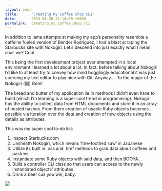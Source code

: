 ```yaml
---
layout: post
title:      "Creating My Coffee Shop CLI"
date:       2019-01-20 21:14:00 +0000
permalink:  creating_my_coffee_shop_cli
---
```




In addition to lame attempts at making my app’s personality resemble a caffeine fueled version of Bender Rodriguez,  I had a blast scraping the Starbucks site with Nokogiri.
Let’s descend into just exactly what I mean, shall we?  Cool.

This being the first development project ever attempted in a local environment I learned a lot about a lot.  In fact, before talking about Nokogiri I’d like to at least try to convey how mind bogglingly educational it was just coercing my text editor to play nice with Git.  Anyway.... To the magic of the Nokogiri (鋸) Gem!

The bread and butter of my application lie in methods I didn’t even have to build  (which I’m learning is a super cool trend in programming).  Nokogiri has the ability to collect data from HTML documents and store it in an array of nested hashes.  From there creation of usable Ruby objects becomes possible via iteration over the data and creation of new objects using the details as attributes.

This was my super cool to-do list:

1. Inspect Starbucks.com
2. Unsheath Nokogiri, which means ‘fine-toothed saw’ in Japanese 
3. Utilize its built in .css and .href methods to grab data about coffees and pastries
4. Instantiate some Ruby objects with said data, and then BOOYA… 
5. Build a controller CLI class so that users can access to the newly instantiated objects’ attributes
6. Drink a beer cuz you win, baby.

![](https://i.pinimg.com/originals/c8/98/79/c898796c13dd4aa2eeb76c4bd18aa62f.png)


